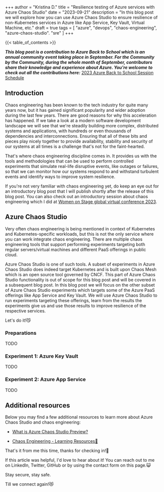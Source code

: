 +++
author = "Kristina D."
title = "Resilience testing of Azure services with Azure Chaos Studio"
date = "2023-09-21"
description = "In this blog post we will explore how you can use Azure Chaos Studio to ensure resilience of non-Kubernetes services in Azure like App Service, Key Vault, Virtual Machine, etc."
draft = true
tags = [
    "azure",
    "devops",
    "chaos-engineering",
    "azure-chaos-studio".
    "sre"
]
+++

{{< table_of_contents >}}

***This blog post is a contribution to Azure Back to School which is an annual community event taking place in September. For the Community by the Community, during the whole month of September, contributors share their knowledge and experience about Azure. You're welcome to check out all the contributions here:*** [2023 Azure Back to School Session Schedule](https://azurebacktoschool.github.io/edge%20case/azure-back-to-school-2023-session-schedule)

## Introduction

Chaos engineering has been known to the tech industry for quite many years now, but it has gained significant popularity and wider adoption during the last few years. There are good reasons for why this acceleration has happened. If we take a look at a modern software development landscape we will see that we're steadily building more complex, distributed systems and applications, with hundreds or even thousands of dependencies and interconnections. Ensuring that all of these bits and pieces play nicely together to provide availability, stability and security of our systems at all times is a challenge that's not for the faint-hearted.

That's where chaos engineering discipline comes in. It provides us with the tools and methodologies that can be used to perform controlled experiments that simulate real-life disruptive events, like outages or failures, so that we can monitor how our systems respond to and withstand turbulent events and identify ways to improve system resilience.

If you're not very familiar with chaos engineering yet, do keep an eye out for an introductory blog post that I will publish shortly after the release of this blog post. You can also check out an introductory session about chaos engineering which I did at [Women on Stage global virtual conference 2023](https://www.womenonstage.net/event-details/global-virtual-conference-2023).

## Azure Chaos Studio

Very often chaos engineering is being mentioned in context of Kubernetes and Kubernetes-specific workloads, but this is not the only service where you can work integrate chaos engineering. There are multiple chaos engineering tools that support performing experiments targeting both regular servers/virtual machines and different PaaS offerings in public cloud.

Azure Chaos Studio is one of such tools. A subset of experiments in Azure Chaos Studio does indeed target Kubernetes and is built upon Chaos Mesh which is an open source tool governed by CNCF. This part of Azure Chaos Studio functionality is out of scope for this blog post and will be covered in a subsequent blog post. In this blog post we will focus on the other subset of Azure Chaos Studio experiments which targets some of the Azure PaaS offerings like App Service and Key Vault. We will use Azure Chaos Studio to run experiments targeting these offerings, learn from the results the experiments give us and use those results to improve resilience of the respective services.

Let's do it!😼

### Preparations

TODO

### Experiment 1: Azure Key Vault

TODO

### Experiment 2: Azure App Service

TODO

## Additional resources

Below you may find a few additional resources to learn more about Azure Chaos Studio and chaos engineering:

- [What is Azure Chaos Studio Preview?](https://learn.microsoft.com/en-us/azure/chaos-studio/chaos-studio-overview)

- [Chaos Engineering - Learning Resources👾](https://github.com/guidemetothemoon/Festive-Tech-Calendar-2022/blob/main/learning-resources.md)

That's it from me this time, thanks for checking in!💖

If this article was helpful, I'd love to hear about it! You can reach out to me on LinkedIn, Twitter, GitHub or by using the contact form on this page.😺

Stay secure, stay safe.

Till we connect again!😻
